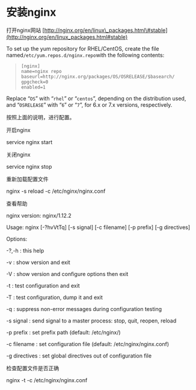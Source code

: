 # 安装nginx

打开nginx网站 [http://nginx.org/en/linux\_packages.html\#stable](http://nginx.org/en/linux_packages.html#stable)

To set up the yum repository for RHEL/CentOS, create the file named`/etc/yum.repos.d/nginx.repo`with the following contents:

> ```
> [nginx]
> name=nginx repo
> baseurl=http://nginx.org/packages/OS/OSRELEASE/$basearch/
> gpgcheck=0
> enabled=1
> ```

Replace “`OS`” with “`rhel`” or “`centos`”, depending on the distribution used, and “`OSRELEASE`” with “`6`” or “`7`”, for 6.x or 7.x versions, respectively.

按照上面的说明，进行配置。

开启nginx

service nginx start

关闭nginx

service nginx stop

重新加载配置文件

nginx -s reload -c /etc/nginx/nginx.conf

查看帮助

nginx version: nginx/1.12.2

Usage: nginx \[-?hvVtTq\] \[-s signal\] \[-c filename\] \[-p prefix\] \[-g directives\]

Options:

-?,-h         : this help

-v            : show version and exit

-V            : show version and configure options then exit

-t            : test configuration and exit

-T            : test configuration, dump it and exit

-q            : suppress non-error messages during configuration testing

-s signal     : send signal to a master process: stop, quit, reopen, reload

-p prefix     : set prefix path \(default: /etc/nginx/\)

-c filename   : set configuration file \(default: /etc/nginx/nginx.conf\)

-g directives : set global directives out of configuration file

检查配置文件是否正确

nginx -t -c /etc/nginx/nginx.conf



